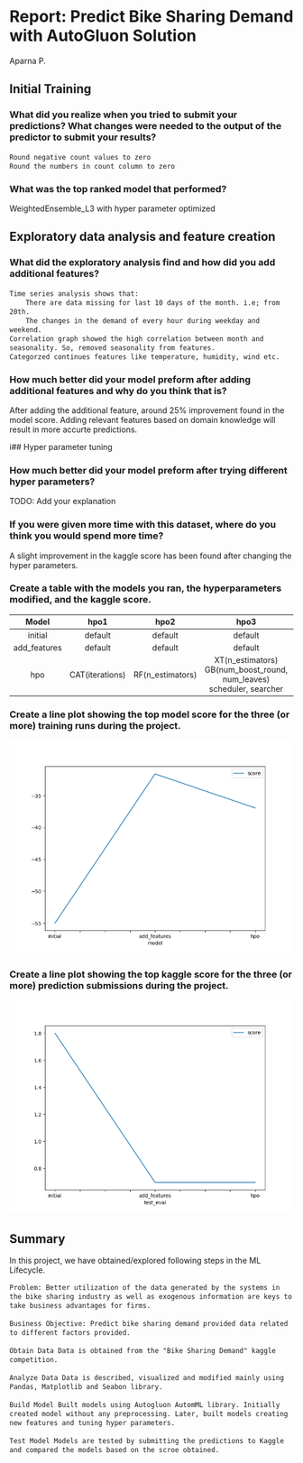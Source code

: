 # Report: Predict Bike Sharing Demand with AutoGluon Solution
Aparna P.

## Initial Training
### What did you realize when you tried to submit your predictions? What changes were needed to the output of the predictor to submit your results?

    Round negative count values to zero
    Round the numbers in count column to zero


### What was the top ranked model that performed?
WeightedEnsemble_L3 with hyper parameter optimized

## Exploratory data analysis and feature creation
### What did the exploratory analysis find and how did you add additional features?

    Time series analysis shows that:
        There are data missing for last 10 days of the month. i.e; from 20th.
        The changes in the demand of every hour during weekday and weekend.
    Correlation graph showed the high correlation between month and seasonality. So, removed seasonality from features.
    Categorzed continues features like temperature, humidity, wind etc.


### How much better did your model preform after adding additional features and why do you think that is?
After adding the additional feature, around 25% improvement found in the model score. Adding relevant features based on domain knowledge will result in more accurte predictions.

i## Hyper parameter tuning
### How much better did your model preform after trying different hyper parameters?
TODO: Add your explanation

### If you were given more time with this dataset, where do you think you would spend more time?
A slight improvement in the kaggle score has been found after changing the hyper parameters.

### Create a table with the models you ran, the hyperparameters modified, and the kaggle score.
| Model       | hpo1           | hpo2            | hpo3           | score |
| :---:       | :---:          | :---:           | :---:          | :---: |
| initial     | default        | default         | default        | 1.801 |
| add_features| default 	   | default         | default 	      | 0.695 |
| hpo 	      | CAT(iterations)| RF(n_estimators)| XT(n_estimators) GB(num_boost_round, num_leaves) scheduler, searcher 	| 0.695

### Create a line plot showing the top model score for the three (or more) training runs during the project.

![model_train_score.png](img/model_train_score.png)

### Create a line plot showing the top kaggle score for the three (or more) prediction submissions during the project.

![model_test_score.png](img/model_test_score.png)

## Summary

In this project, we have obtained/explored following steps in the ML Lifecycle.

    Problem: Better utilization of the data generated by the systems in the bike sharing industry as well as exogenous information are keys to take business advantages for firms.

    Business Objective: Predict bike sharing demand provided data related to different factors provided.

    Obtain Data Data is obtained from the "Bike Sharing Demand" kaggle competition.

    Analyze Data Data is described, visualized and modified mainly using Pandas, Matplotlib and Seabon library.

    Build Model Built models using Autogluon AutomML library. Initially created model without any preprocessing. Later, built models creating new features and tuning hyper parameters.

    Test Model Models are tested by submitting the predictions to Kaggle and compared the models based on the scroe obtained.

